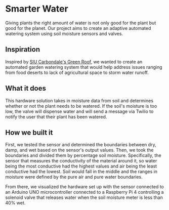 # Smarter Water
Giving plants the right amount of water is not only good for the plant but good for the planet. Our project aims to create an adaptive automated watering system using soil moisture sensors and valves.

## Inspiration
Inspired by [SIU Carbondale's Green Roof](https://greenroof.siu.edu/siu-green-roof/), we wanted to create an automated garden watering system that would help address issues ranging from food deserts to lack of agricultural space to storm water runoff.

## What it does
This hardware solution takes in moisture data from soil and determines whether or not the plant needs to be watered. If the soil's moisture is too low, the valve will dispense water and will send a message via Twilio to notify the user that their plant has been watered.

## How we built it
First, we tested the sensor and determined the boundaries between dry, damp, and wet based on the sensor's output values. Then, we took the boundaries and divided them by percentage soil moisture. Specifically, the sensor that measures the conductivity of the material around it, so water being the most conductive had the highest values and air being the least conductive had the lowest. Soil would fall in the middle and the ranges in moisture were defined by the pure air and pure water boundaries.

From there, we visualized the hardware set up with the sensor connected to an Arduino UNO microcontroller connected to a Raspberry Pi 4 controlling a solenoid valve that releases water when the soil moisture meter is less than 40% wet.
